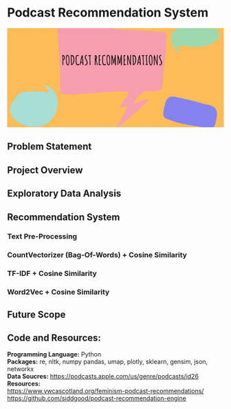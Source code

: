 # Podcast Recommendation System
  
<img src="https://github.com/Peter-Chong/Podcast-Recommendation-System/blob/main/images/podcast-recs-blog-header-815x380.png" width="900" height="230" />

## Problem Statement


## Project Overview


## Exploratory Data Analysis


## Recommendation System


### Text Pre-Processing


### CountVectorizer (Bag-Of-Words) + Cosine Similarity


### TF-IDF + Cosine Similarity


### Word2Vec + Cosine Similarity


## Future Scope


## Code and Resources:  
**Programming Language:** Python  
**Packages:** re, nltk, numpy pandas, umap, plotly, sklearn, gensim, json, networkx  
**Data Soucres:** https://podcasts.apple.com/us/genre/podcasts/id26  
**Resources:**  
https://www.ywcascotland.org/feminism-podcast-recommendations/  
https://github.com/siddgood/podcast-recommendation-engine

